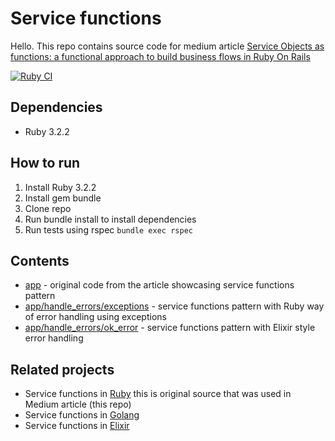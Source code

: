 # Service functions
 Hello. This repo contains source code for medium article [Service Objects as functions: a functional approach to build business flows in Ruby On Rails](https://medium.com/@beard-programmer/service-objects-as-functions-a-functional-approach-to-build-business-flows-in-ruby-on-rails-bf34bf18331d)

[![Ruby CI](https://github.com/beard-programmer/service-functions/actions/workflows/main.yml/badge.svg)](https://github.com/beard-programmer/service-functions/actions/workflows/main.yml)

## Dependencies
 - Ruby 3.2.2
## How to run
1. Install Ruby 3.2.2
2. Install gem bundle
3. Clone repo
4. Run bundle install to install dependencies
5. Run tests using rspec `bundle exec rspec`

## Contents
- [app](app) - original code from the article showcasing service functions pattern
- [app/handle_errors/exceptions](app/handle_errors/exceptions) - service functions pattern with Ruby way of error handling using exceptions
- [app/handle_errors/ok_error](app/handle_errors/ok_error) - service functions pattern with Elixir style error handling

## Related projects
- Service functions in [Ruby](https://github.com/beard-programmer/service-functions) this is original source that was used in Medium article (this repo)
- Service functions in [Golang](https://github.com/beard-programmer/service-functions-go)
- Service functions in [Elixir](https://github.com/beard-programmer/service-functions-elixir)
